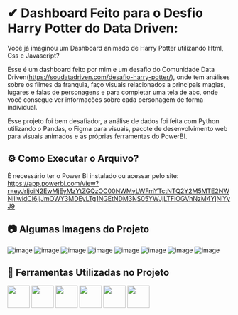 
# ✔ Dashboard Feito para o Desfio Harry Potter do Data Driven:

Você já imaginou um Dashboard animado de Harry Potter utilizando Html, Css e Javascript?

Esse é um dashboard feito por mim e um desafio do Comunidade Data Driven(https://soudatadriven.com/desafio-harry-potter/), onde tem análises sobre os filmes da franquia, faço visuais relacionados a principais magias, lugares e falas de personagens e para completar uma tela de abc, onde você consegue ver informações sobre cada personagem de forma individual.

Esse projeto foi bem desafiador, a análise de dados foi feita com Python utilizando o Pandas, o Figma para visuais, pacote de desenvolvimento web para visuais animados e as próprias ferramentas do PowerBI.

## ⚙ Como Executar o Arquivo?

É necessário ter o Power BI instalado ou acessar pelo site:
https://app.powerbi.com/view?r=eyJrIjoiN2EwMjEyMzYtZGQzOC00NWMyLWFmYTctNTQ2Y2M5MTE2NWNjIiwidCI6IjJmOWY3MDEyLTg1NGEtNDM3NS05YWJjLTFiOGVhNzM4YjNiYyJ9


## 📷 Algumas Imagens do Projeto

![image](https://github.com/user-attachments/assets/91881e4a-1dc8-45ca-8e6b-bc15a1eb542c)
![image](https://github.com/user-attachments/assets/dc676c94-c90f-4de4-866b-0047b2bade32)
![image](https://github.com/user-attachments/assets/7b331d47-10b3-4259-ab43-ac6debb39c72)
![image](https://github.com/user-attachments/assets/2e6b56ee-01e7-45f1-b935-5588d79394bc)
![image](https://github.com/user-attachments/assets/c71fda21-7d3c-4bf9-9457-441aaa9c144f)
![image](https://github.com/user-attachments/assets/4972323f-86d3-42ee-8be2-ee6ef7fee8a0)
![image](https://github.com/user-attachments/assets/9aab6ff5-bdc7-41de-9a06-008656e5f839)
![image](https://github.com/user-attachments/assets/a3ed546e-3bc0-4503-9ad0-d4e41bc9c3dd)










## 🔗 Ferramentas Utilizadas no Projeto

<div>
  <img width="50px" lang="50px" src="https://cdn.jsdelivr.net/gh/devicons/devicon@latest/icons/figma/figma-original.svg" />
  <img width="50px" lang="50px" src="https://upload.wikimedia.org/wikipedia/commons/thumb/c/cf/New_Power_BI_Logo.svg/1200px-New_Power_BI_Logo.svg.png" />
  <img width="50px" lang="50px" src="https://cdn.jsdelivr.net/gh/devicons/devicon@latest/icons/python/python-original-wordmark.svg" />
  <img width="50px" lang="50px" src="https://cdn.jsdelivr.net/gh/devicons/devicon@latest/icons/javascript/javascript-original.svg" />
  <img width="50px" lang="50px" src="https://cdn.jsdelivr.net/gh/devicons/devicon@latest/icons/css3/css3-original-wordmark.svg" />
  <img width="50px" lang="50px" src="https://cdn.jsdelivr.net/gh/devicons/devicon@latest/icons/html5/html5-original-wordmark.svg" />   
</div>

